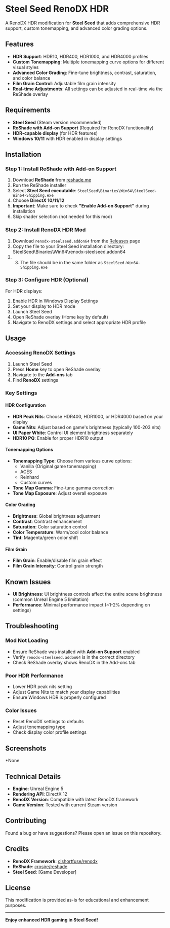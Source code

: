 # Steel Seed RenoDX HDR

A RenoDX HDR modification for **Steel Seed** that adds comprehensive HDR support, custom tonemapping, and advanced color grading options.

## Features

- **HDR Support**: HDR10, HDR400, HDR1000, and HDR4000 profiles
- **Custom Tonemapping**: Multiple tonemapping curve options for different visual styles
- **Advanced Color Grading**: Fine-tune brightness, contrast, saturation, and color balance
- **Film Grain Control**: Adjustable film grain intensity
- **Real-time Adjustments**: All settings can be adjusted in real-time via the ReShade overlay

## Requirements

- **Steel Seed** (Steam version recommended)
- **ReShade with Add-on Support** (Required for RenoDX functionality)
- **HDR-capable display** (for HDR features)
- **Windows 10/11** with HDR enabled in display settings

## Installation

### Step 1: Install ReShade with Add-on Support

1. Download **ReShade** from [reshade.me](https://reshade.me/)
2. Run the ReShade installer
3. Select **Steel Seed executable**: `SteelSeed\Binaries\Win64\SteelSeed-Win64-Shipping.exe`
4. Choose **DirectX 10/11/12**
5. **Important**: Make sure to check **"Enable Add-on Support"** during installation
6. Skip shader selection (not needed for this mod)

### Step 2: Install RenoDX HDR Mod

1. Download `renodx-steelseed.addon64` from the [Releases](../../releases) page
2. Copy the file to your Steel Seed installation directory: SteelSeed\Binaries\Win64\renodx-steelseed.addon64
3. 3. The file should be in the same folder as `SteelSeed-Win64-Shipping.exe`

### Step 3: Configure HDR (Optional)

For HDR displays:
1. Enable HDR in Windows Display Settings
2. Set your display to HDR mode
3. Launch Steel Seed
4. Open ReShade overlay (Home key by default)
5. Navigate to RenoDX settings and select appropriate HDR profile

## Usage

### Accessing RenoDX Settings

1. Launch Steel Seed
2. Press **Home** key to open ReShade overlay
3. Navigate to the **Add-ons** tab
4. Find **RenoDX** settings

### Key Settings

#### HDR Configuration
- **HDR Peak Nits**: Choose HDR400, HDR1000, or HDR4000 based on your display
- **Game Nits**: Adjust based on game's brightness (typically 100-203 nits)
- **UI Paper White**: Control UI element brightness separately
- **HDR10 PQ**: Enable for proper HDR10 output

#### Tonemapping Options
- **Tonemapping Type**: Choose from various curve options:
  - Vanilla (Original game tonemapping)
  - ACES
  - Reinhard
  - Custom curves
- **Tone Map Gamma**: Fine-tune gamma correction
- **Tone Map Exposure**: Adjust overall exposure

#### Color Grading
- **Brightness**: Global brightness adjustment
- **Contrast**: Contrast enhancement
- **Saturation**: Color saturation control
- **Color Temperature**: Warm/cool color balance
- **Tint**: Magenta/green color shift

#### Film Grain
- **Film Grain**: Enable/disable film grain effect
- **Film Grain Intensity**: Control grain strength

## Known Issues

- **UI Brightness**: UI brightness controls affect the entire scene brightness (common Unreal Engine 5 limitation)
- **Performance**: Minimal performance impact (~1-2% depending on settings)

## Troubleshooting

### Mod Not Loading
- Ensure ReShade was installed with **Add-on Support** enabled
- Verify `renodx-steelseed.addon64` is in the correct directory
- Check ReShade overlay shows RenoDX in the Add-ons tab

### Poor HDR Performance
- Lower HDR peak nits setting
- Adjust Game Nits to match your display capabilities
- Ensure Windows HDR is properly configured

### Color Issues
- Reset RenoDX settings to defaults
- Adjust tonemapping type
- Check display color profile settings

## Screenshots

*None

## Technical Details

- **Engine**: Unreal Engine 5
- **Rendering API**: DirectX 12
- **RenoDX Version**: Compatible with latest RenoDX framework
- **Game Version**: Tested with current Steam version

## Contributing

Found a bug or have suggestions? Please open an issue on this repository.

## Credits

- **RenoDX Framework**: [clshortfuse/renodx](https://github.com/clshortfuse/renodx)
- **ReShade**: [crosire/reshade](https://github.com/crosire/reshade)
- **Steel Seed**: [Game Developer]

## License

This modification is provided as-is for educational and enhancement purposes.

---

**Enjoy enhanced HDR gaming in Steel Seed!**
